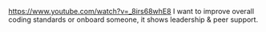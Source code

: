 https://www.youtube.com/watch?v=_8irs68whE8
I want to improve overall coding standards or onboard someone, it shows leadership & peer support.

###

